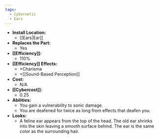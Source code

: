 ```yaml
---
tags:
  - Cybernetic
  - Ears
---
```

- **Install Location:**
	- [[Ears|Ear]]
- **Replaces the Part:**
	- Yes
- **[[Efficiency]]:**
	- 110%
- **[[Efficiency]] Effects:**
	- +Charisma
	- +[[Sound-Based Perception]]
- **Cost:**
	- N/A
- **[[Cybercost]]:**
	- 0.25
- **Abilities:**
	- You gain a vulnerability to sonic damage.
	- You are deafened for twice as long from effects that deafen you.
- **Looks:**
	- A feline ear appears from the top of the head. The old ear shrinks into the skin leaving a smooth surface behind. The ear is the same color as the surrounding hair.